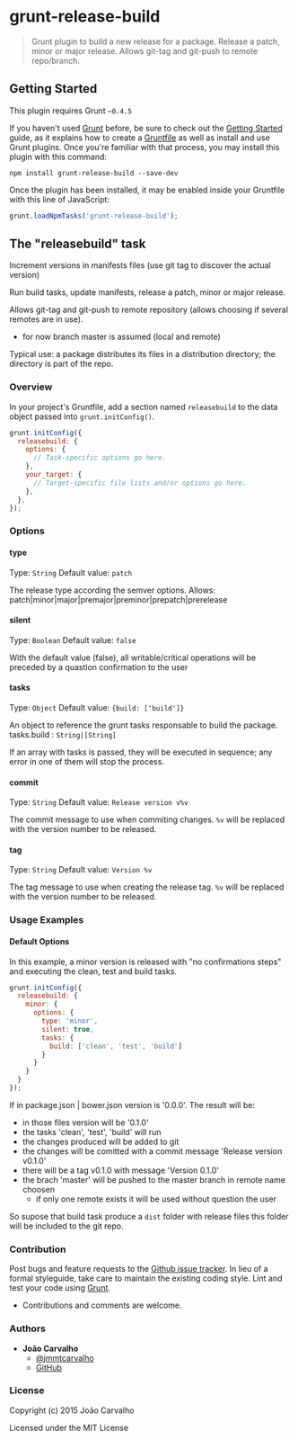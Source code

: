 # grunt-release-build

> Grunt plugin to build a new release for a package. Release a patch, minor or major release. Allows git-tag and git-push to remote repo/branch.

## Getting Started
This plugin requires Grunt `~0.4.5`

If you haven't used [Grunt](http://gruntjs.com/) before, be sure to check out the [Getting Started](http://gruntjs.com/getting-started) guide, as it explains how to create a [Gruntfile](http://gruntjs.com/sample-gruntfile) as well as install and use Grunt plugins. Once you're familiar with that process, you may install this plugin with this command:

```shell
npm install grunt-release-build --save-dev
```

Once the plugin has been installed, it may be enabled inside your Gruntfile with this line of JavaScript:

```js
grunt.loadNpmTasks('grunt-release-build');
```

## The "releasebuild" task

Increment versions in manifests files (use git tag to discover the actual version)

Run build tasks, update manifests, release a patch, minor or major release.

Allows git-tag and git-push to remote repository (allows choosing if several remotes are in use).

* for now branch master is assumed (local and remote)

Typical use: a package distributes its files in a distribution directory; the directory is part of the repo.   

### Overview
In your project's Gruntfile, add a section named `releasebuild` to the data object passed into `grunt.initConfig()`.

```js
grunt.initConfig({
  releasebuild: {
    options: {
      // Task-specific options go here.
    },
    your_target: {
      // Target-specific file lists and/or options go here.
    },
  },
});
```

### Options

#### type
Type: `String`
Default value: `patch`

The release type according the semver options. Allows:
patch|minor|major|premajor|preminor|prepatch|prerelease

#### silent
Type: `Boolean`
Default value: `false`

With the default value (false), all writable/critical operations will be preceded by a quastion confirmation to the user

#### tasks
Type: `Object`
Default value: `{build: ['build']}`

An object to reference the grunt tasks responsable to build the package.
tasks.build : `String|[String]`

If an array with tasks is passed, they will be executed in sequence; any error in one of them will stop the process. 

#### commit
Type: `String`
Default value: `Release version v%v`

The commit message to use when commiting changes. `%v` will be replaced with the version number to be released.

#### tag
Type: `String`
Default value: `Version %v`

The tag message to use when creating the release tag. `%v` will be replaced with the version number to be released.



### Usage Examples

#### Default Options
In this example, a minor version is released with "no confirmations steps" and executing the clean, test and build tasks. 

```js
grunt.initConfig({
  releasebuild: {
    minor: {
      options: {
        type: 'minor',
        silent: true,
        tasks: {
          build: ['clean', 'test', 'build']
        }
      }
    }    
  }
});
```

If in package.json | bower.json version is '0.0.0'. 
The result will be:
- in those files version will be '0.1.0'
- the tasks 'clean', 'test', 'build' will run
- the changes produced will be added to git
- the changes will be comitted with a commit message 'Release version v0.1.0'
- there will be a tag v0.1.0 with message 'Version 0.1.0'
- the brach 'master' will be pushed to the master branch in remote name choosen
  - if only one remote exists it will be used without question the user

So supose that build task produce a `dist` folder with release files this folder will be included to the git repo.

### Contribution

Post bugs and feature requests to the [Github issue tracker](https://github.com/borntorun/grunt-release-build/issues). In lieu of a formal styleguide, take care to maintain the existing coding style. Lint and test your code using [Grunt](https://github.com/gruntjs/grunt).
* Contributions and comments are welcome.

### Authors

* **João Carvalho** 
  * [@jmmtcarvalho](https://twitter.com/jmmtcarvalho) 
  * [GitHub](https://github.com/borntorun)

### License

Copyright (c) 2015 João Carvalho

Licensed under the MIT License
